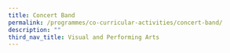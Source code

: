 ```yaml
---
title: Concert Band
permalink: /programmes/co-curricular-activities/concert-band/
description: ""
third_nav_title: Visual and Performing Arts
---
```


